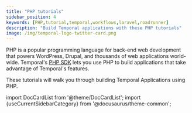 ```yaml
---
title: "PHP tutorials"
sidebar_position: 4
keywords: [PHP,tutorial,temporal,workflows,laravel,roadrunner]
description: "Build Temporal applications with these PHP tutorials"
image: /img/temporal-logo-twitter-card.png
---
```


PHP is a popular programming language for back-end web development that powers WordPress, Drupal, and thousands of web applications world-wide. Temporal's [PHP SDK](https://docs.temporal.io/dev-guide/php) lets you use PHP to build applications that take advantage of Temporal's features.

These tutorials will walk you through building Temporal Applications using PHP.

import DocCardList from '@theme/DocCardList';
import {useCurrentSidebarCategory} from '@docusaurus/theme-common';

<DocCardList items={useCurrentSidebarCategory().items}/>
